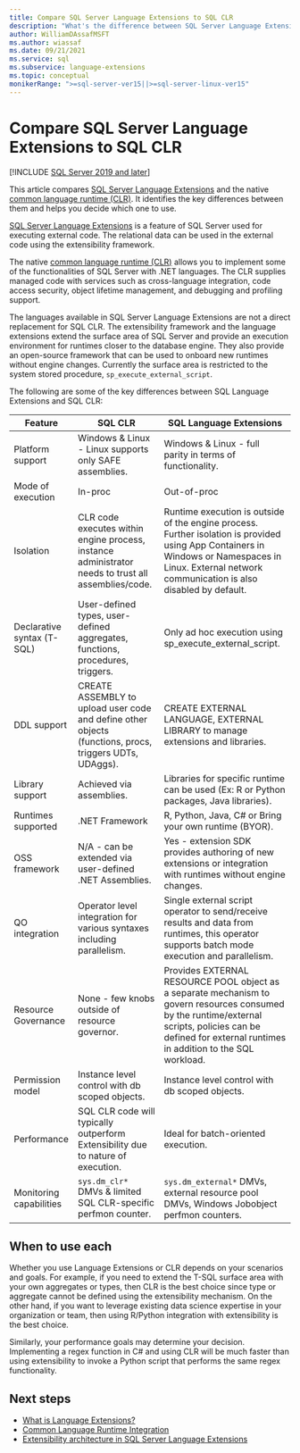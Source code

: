 ```yaml
---
title: Compare SQL Server Language Extensions to SQL CLR
description: "What's the difference between SQL Server Language Extensions and SQL Common Language Runtime (CLR)? This article compares the two."
author: WilliamDAssafMSFT
ms.author: wiassaf
ms.date: 09/21/2021
ms.service: sql
ms.subservice: language-extensions
ms.topic: conceptual
monikerRange: ">=sql-server-ver15||>=sql-server-linux-ver15"
---
```


# Compare SQL Server Language Extensions to SQL CLR

[!INCLUDE [SQL Server 2019 and later](../../includes/applies-to-version/sqlserver2019.md)]

This article compares [SQL Server Language Extensions](../language-extensions-overview.md) and the native [common language runtime (CLR)](../../relational-databases/clr-integration/common-language-runtime-integration-overview.md). It identifies the key differences between them and helps you decide which one to use.

[SQL Server Language Extensions](../language-extensions-overview.md) is a feature of SQL Server used for executing external code. The relational data can be used in the external code using the extensibility framework.

The native [common language runtime (CLR)](../../relational-databases/clr-integration/common-language-runtime-integration-overview.md) allows you to implement some of the functionalities of SQL Server with .NET languages. The CLR supplies managed code with services such as cross-language integration, code access security, object lifetime management, and debugging and profiling support.

The languages available in SQL Server Language Extensions are not a direct replacement for SQL CLR. The extensibility framework and the language extensions extend the surface area of SQL Server and provide an execution environment for runtimes closer to the database engine. They also provide an open-source framework that can be used to onboard new runtimes without engine changes. Currently the surface area is restricted to the system stored procedure, `sp_execute_external_script`.

The following are some of the key differences between SQL Language Extensions and SQL CLR:

| Feature                 | SQL CLR            | SQL Language Extensions |
| ----------------------- | ------------------ | ----------------------- |
| Platform support        | Windows & Linux - Linux supports only SAFE assemblies. | Windows & Linux - full parity in terms of functionality. |
| Mode of execution       | In-proc            | Out-of-proc |
| Isolation               | CLR code executes within engine process, instance administrator needs to trust all assemblies/code. | Runtime execution is outside of the engine process. Further isolation is provided using App Containers in Windows or Namespaces in Linux. External network communication is also disabled by default. |
| Declarative syntax (T-SQL) | User-defined types, user-defined aggregates, functions, procedures, triggers. | Only ad hoc execution using sp_execute_external_script. |
| DDL support             | CREATE ASSEMBLY to upload user code and define other objects (functions, procs, triggers UDTs, UDAggs). | CREATE EXTERNAL LANGUAGE, EXTERNAL LIBRARY to manage extensions and libraries. |
| Library support         | Achieved via assemblies. | Libraries for specific runtime can be used (Ex: R or Python packages, Java libraries). |
| Runtimes supported      | .NET Framework     | R, Python, Java, C# or Bring your own runtime (BYOR). |
| OSS framework           | N/A - can be extended via user-defined .NET Assemblies. | Yes - extension SDK provides authoring of new extensions or integration with runtimes without engine changes. |
| QO integration          | Operator level integration for various syntaxes including parallelism. | Single external script operator to send/receive results and data from runtimes, this operator supports batch mode execution and parallelism. |
| Resource Governance     | None - few knobs outside of resource governor. | Provides EXTERNAL RESOURCE POOL object as a separate mechanism to govern resources consumed by the runtime/external scripts, policies can be defined for external runtimes in addition to the SQL workload. |
| Permission model        | Instance level control with db scoped objects. | Instance level control with db scoped objects. |
| Performance             | SQL CLR code will typically outperform Extensibility due to nature of execution. | Ideal for batch-oriented execution. |
| Monitoring capabilities | `sys.dm_clr*` DMVs & limited SQL CLR-specific perfmon counter. | `sys.dm_external*` DMVs, external resource pool DMVs, Windows Jobobject perfmon counters. |

## When to use each

Whether you use Language Extensions or CLR depends on your scenarios and goals. For example, if you need to extend the T-SQL surface area with your own aggregates or types, then CLR is the best choice since type or aggregate cannot be defined using the extensibility mechanism. On the other hand, if you want to leverage existing data science expertise in your organization or team, then using R/Python integration with extensibility is the best choice.

Similarly, your performance goals may determine your decision. Implementing a regex function in C# and using CLR will be much faster than using extensibility to invoke a Python script that performs the same regex functionality.

## Next steps

+ [What is Language Extensions?](../language-extensions-overview.md)
+ [Common Language Runtime Integration](../../relational-databases/clr-integration/common-language-runtime-integration-overview.md)
+ [Extensibility architecture in SQL Server Language Extensions](extensibility-framework.md)
